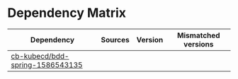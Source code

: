 # Dependency Matrix

Dependency | Sources | Version | Mismatched versions
---------- | ------- | ------- | -------------------
[cb-kubecd/bdd-spring-1586543135](https://github.com/cb-kubecd/bdd-spring-1586543135.git) |  | []() | 
